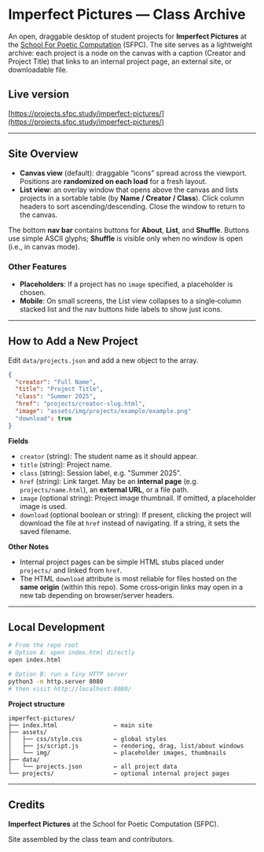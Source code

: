 # Imperfect Pictures — Class Archive

An open, draggable desktop of student projects for **Imperfect Pictures** at the [School For Poetic Computation](https://sfpc.study/) (SFPC). The site serves as a lightweight archive: each project is a node on the canvas with a caption (Creator and Project Title) that links to an internal project page, an external site, or downloadable file.

## Live version

[https://projects.sfpc.study/imperfect-pictures/](https://projects.sfpc.study/imperfect-pictures/)

---

## Site Overview

- **Canvas view** (default): draggable “icons” spread across the viewport. Positions are **randomized on each load** for a fresh layout.
- **List view**: an overlay window that opens above the canvas and lists projects in a sortable table (by **Name / Creator / Class**). Click column headers to sort ascending/descending. Close the window to return to the canvas.

The bottom **nav bar** contains buttons for **About**, **List**, and **Shuffle**. Buttons use simple ASCII glyphs; **Shuffle** is visible only when no window is open (i.e., in canvas mode).

### Other Features
- **Placeholders**: If a project has no `image` specified, a placeholder is chosen.
- **Mobile**: On small screens, the List view collapses to a single‑column stacked list and the nav buttons hide labels to show just icons.

---

## How to Add a New Project

Edit `data/projects.json` and add a new object to the array.

```json
{
  "creator": "Full Name",
  "title": "Project Title",
  "class": "Summer 2025",
  "href": "projects/creator-slug.html",
  "image": "assets/img/projects/example/example.png"
  "download": true
}
```

**Fields**
- `creator` (string): The student name as it should appear.
- `title` (string): Project name.
- `class` (string): Session label, e.g. "Summer 2025".
- `href` (string): Link target. May be an **internal page** (e.g. `projects/name.html`), an **external URL**, or a file path.
- `image` (optional string): Project image thumbnail. If omitted, a placeholder image is used.
- `download` (optional boolean or string): If present, clicking the project will download the file at `href` instead of navigating. If a string, it sets the saved filename.

**Other Notes**
- Internal project pages can be simple HTML stubs placed under `projects/` and linked from `href`.
- The HTML `download` attribute is most reliable for files hosted on the **same origin** (within this repo). Some cross‑origin links may open in a new tab depending on browser/server headers.

---

## Local Development

```bash
# From the repo root
# Option A: open index.html directly
open index.html

# Option B: run a tiny HTTP server
python3 -m http.server 8080
# then visit http://localhost:8080/
```

**Project structure**
```
imperfect-pictures/
├── index.html                ← main site
├── assets/
│   ├── css/style.css         ← global styles
│   ├── js/script.js          ← rendering, drag, list/about windows
│   └── img/                  ← placeholder images, thumbnails
├── data/
│   └── projects.json         ← all project data
└── projects/                 ← optional internal project pages
```

---

## Credits

**Imperfect Pictures** at the School for Poetic Computation (SFPC).

Site assembled by the class team and contributors.
